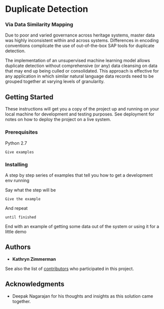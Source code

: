 # Duplicate Detection 
### Via Data Similarity Mapping

Due to poor and varied governance across heritage systems, master data was highly inconsistent within and across systems. Differences in encoding conventions complicate the use of out-of-the-box SAP tools for duplicate detection.

The implementation of an unsupervised machine learning model allows duplicate detection without comprehensive (or any) data cleansing on data that may end up being culled or consolidated. This approach is effective for any application in which similar natural language data records need to be grouped together at varying levels of granularity. 


## Getting Started

These instructions will get you a copy of the project up and running on your local machine for development and testing purposes. See deployment for notes on how to deploy the project on a live system.

### Prerequisites

Python 2.7

```
Give examples
```

### Installing

A step by step series of examples that tell you how to get a development env running

Say what the step will be

```
Give the example
```

And repeat

```
until finished
```

End with an example of getting some data out of the system or using it for a little demo

## Authors

* **Kathryn Zimmerman** 

See also the list of [contributors](https://github.com/your/project/contributors) who participated in this project.

## Acknowledgments

* Deepak Nagarajan for his thoughts and insights as this solution came together. 
